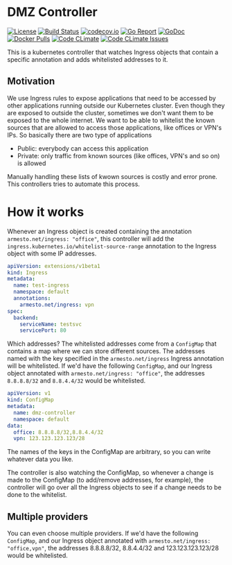 # DMZ Controller
[![License][1]][2] [![Build Status][3]][4] [![codecov.io][5]][6] [![Go Report][7]][8] [![GoDoc][9]][10] [![Docker Pulls][11]][12] [![Code CLimate][13]][14] [![Code CLimate Issues][15]][16]

[1]: https://img.shields.io/badge/license-MIT-blue.svg "MIT License"
[2]: https://github.com/fiunchinho/dmz-controller/blob/master/LICENSE.md "License"
[3]: https://travis-ci.org/fiunchinho/dmz-controller.svg?branch=master "Build Status badge"
[4]: https://travis-ci.org/fiunchinho/dmz-controller "Travis-CI Build Status"
[5]: https://codecov.io/github/fiunchinho/dmz-controller/coverage.svg?branch=master "Coverage badge"
[6]: https://codecov.io/github/fiunchinho/dmz-controller?branch=master "Codecov Status"
[7]: https://goreportcard.com/badge/github.com/fiunchinho/dmz-controller "Go Report badge"
[8]: https://goreportcard.com/report/github.com/fiunchinho/dmz-controller "Go Report"
[9]: https://godoc.org/github.com/fiunchinho/dmz-controller?status.svg "GoDoc badge"
[10]: https://godoc.org/github.com/fiunchinho/dmz-controller "GoDoc"
[11]: https://img.shields.io/docker/pulls/fiunchinho/dmz-controller.svg?maxAge=604800 "Docker Pulls"
[12]: https://hub.docker.com/r/fiunchinho/dmz-controller/ "DockerHub"
[13]: https://codeclimate.com/github/fiunchinho/dmz-controller/badges/gpa.svg "Code Climate badge"
[14]: https://codeclimate.com/github/fiunchinho/dmz-controller "Code Climate"
[15]: https://codeclimate.com/github/fiunchinho/dmz-controller/badges/issue_count.svg "Code Climate badge"
[16]: https://codeclimate.com/github/fiunchinho/dmz-controller "Code Climate Issues"

This is a kubernetes controller that watches Ingress objects that contain a specific annotation and adds whitelisted addresses to it.

## Motivation
We use Ingress rules to expose applications that need to be accessed by other applications running outside our Kubernetes cluster.
Even though they are exposed to outside the cluster, sometimes we don't want them to be exposed to the whole internet.
We want to be able to whitelist the known sources that are allowed to access those applications, like offices or VPN's IPs.
So basically there are two type of applications
- Public: everybody can access this application
- Private: only traffic from known sources (like offices, VPN's and so on) is allowed 

Manually handling these lists of kwown sources is costly and error prone. This controllers tries to automate this process.

# How it works
Whenever an Ingress object is created containing the annotation `armesto.net/ingress: "office"`,
this controller will add the `ingress.kubernetes.io/whitelist-source-range` annotation to the Ingress object with some IP addresses.

```yaml
apiVersion: extensions/v1beta1
kind: Ingress
metadata:
  name: test-ingress
  namespace: default
  annotations:
    armesto.net/ingress: vpn
spec:
  backend:
    serviceName: testsvc
    servicePort: 80
```

Which addresses? The whitelisted addresses come from a `ConfigMap` that contains a map where we can store different sources.
The addresses named with the key specified in the `armesto.net/ingress` Ingress annotation will be whitelisted.
If we'd have the following `ConfigMap`, and our Ingress object annotated with `armesto.net/ingress: "office"`, the addresses `8.8.8.8/32` and `8.8.4.4/32` would be whitelisted.

```yaml
apiVersion: v1
kind: ConfigMap
metadata:
  name: dmz-controller
  namespace: default
data:
  office: 8.8.8.8/32,8.8.4.4/32
  vpn: 123.123.123.123/28
```
The names of the keys in the ConfigMap are arbitrary, so you can write whatever data you like.

The controller is also watching the ConfigMap, so whenever a change is made to the ConfigMap (to add/remove addresses, for example), the controller will go over all the Ingress objects to see if a change needs to be done to the whitelist.

## Multiple providers
You can even choose multiple providers.
If we'd have the following `ConfigMap`, and our Ingress object annotated with `armesto.net/ingress: "office,vpn"`, the addresses 8.8.8.8/32, 8.8.4.4/32 and 123.123.123.123/28 would be whitelisted.
